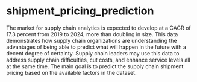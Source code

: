 # shipment_pricing_prediction
The market for supply chain analytics is expected to develop at a CAGR of 17.3 percent from 2019 to 2024, more than doubling in size. This data demonstrates how supply chain organizations are understanding the advantages of being able to predict what will happen in the future with a decent degree of certainty. Supply chain leaders may use this data to address supply chain difficulties, cut costs, and enhance service levels all at the same time.  The main goal is to predict the supply chain shipment pricing based on the available factors in the dataset.
